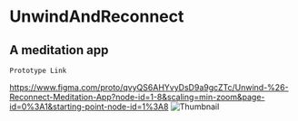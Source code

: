 # UnwindAndReconnect

## A meditation app

```
Prototype Link 
```
https://www.figma.com/proto/qvyQS6AHYvyDsD9a9gcZTc/Unwind-%26-Reconnect-Meditation-App?node-id=1-8&scaling=min-zoom&page-id=0%3A1&starting-point-node-id=1%3A8
![Thumbnail](https://user-images.githubusercontent.com/102951511/232237396-7e4e1d47-4628-45fc-95a4-e406d424d515.png)
